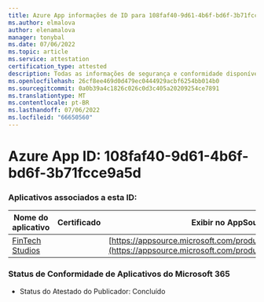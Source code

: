 ```yaml
---
title: Azure App informações de ID para 108faf40-9d61-4b6f-bd6f-3b71fcce9a5d
ms.author: elmalova
author: elenamalova
manager: tonybal
ms.date: 07/06/2022
ms.topic: article
ms.service: attestation
certification_type: attested
description: Todas as informações de segurança e conformidade disponíveis para 108faf40-9d61-4b6f-bd6f-3b71fcce9a5d.
ms.openlocfilehash: 26cf8ee469d0d479ec0444929acbf6254bb014b0
ms.sourcegitcommit: 0a0b39a4c1826c026c0d3c405a20209254ce7891
ms.translationtype: MT
ms.contentlocale: pt-BR
ms.lasthandoff: 07/06/2022
ms.locfileid: "66650560"
---
```

# <a name="azure-app-id-108faf40-9d61-4b6f-bd6f-3b71fcce9a5d"></a>Azure App ID: 108faf40-9d61-4b6f-bd6f-3b71fcce9a5d


### <a name="apps-associated-with-this-id"></a>Aplicativos associados a esta ID:
| **Nome do aplicativo** | **Certificado** | **Exibir no AppSource** |
|--------------|---------------|-----------------------|
| [FinTech Studios](../forward/WA200003969.md) |  | [https://appsource.microsoft.com/product/office/WA200003969](https://appsource.microsoft.com/product/office/WA200003969) |

### <a name="microsoft-365-app-compliance-status"></a>Status de Conformidade de Aplicativos do Microsoft 365
- Status do Atestado do Publicador: Concluído
